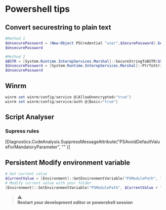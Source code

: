 # Powershell tips
## Convert securestring to plain text
```powershell
#Method 1
$UnsecurePassword = (New-Object PSCredential "user",$SecurePassword).GetNetworkCredential().Password
$UnsecurePassword

#Method 2
$BSTR = [System.Runtime.InteropServices.Marshal]::SecureStringToBSTR($SecurePassword)
$UnsecurePassword = [System.Runtime.InteropServices.Marshal]::PtrToStringAuto($BSTR)
$UnsecurePassword
```

## Winrm
```powershell
winrm set winrm/config/service @{AllowUnencrypted="true"}
winrm set winrm/config/service/auth @{Basic="true"}
```

## Script Analyser

### Supress rules
[Diagnostics.CodeAnalysis.SuppressMessageAttribute("PSAvoidDefaultValueForMandatoryParameter", "" )]

## Persistent Modify environment variable 

```Powershell
# Get current value
$CurrentValue = [Environment]::GetEnvironmentVariable("PSModulePath", "Machine")
# Modify current value with your folder
[Environment]::SetEnvironmentVariable("PSModulePath", $CurrentValue + ";D:\devel\github\devops-toolbox\cloud\azure\powershell\modules\MESF_Azure", "Machine")
```
> :warning:  
> __Restart your development editor or powershell session__
